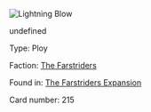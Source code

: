 
![Lightning Blow](https://warhammerunderworlds.com/wp-content/uploads/sites/6/2018/03/215_ENG.png)

undefined

Type: Ploy

Faction: [The Farstriders](/factions/the-farstriders.md)

Found in: [The Farstriders Expansion](/locations/the-farstriders-expansion.md)

Card number: 215
